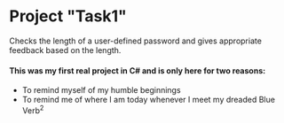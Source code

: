 # Project "Task1"

Checks the length of a user-defined password and gives appropriate feedback based on the length.

#### This was my first real project in C# and is only here for two reasons:

- To remind myself of my humble beginnings<br>
- To remind me of where I am today whenever I meet my dreaded Blue Verb<sup>2</sup>

